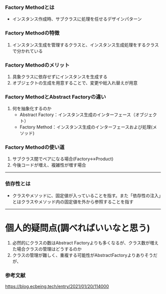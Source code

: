 ### Factory Methodとは
* インスタンス作成時、サブクラスに処理を任せるデザインパターン

### Factory Methodの特徴
1. インスタンス生成を管理するクラスと、インスタンス生成処理をするクラスで分かれている

### Factory Methodのメリット
1. 具象クラスに依存せずにインスタンスを生成する
2. オブジェクトの生成を用意することで、変更や総入れ替えが用意

### Factory MethodとAbstract Factoryの違い
1. 何を抽象化するのか
    * Abstract Factory：インスタンス生成のインターフェース（オブジェクト）
    * Factory Method：インスタンス生成のインターフェースおよび処理(メソッド)

### Factory Methodの使い道
1. サブクラス間でペアになる場合(Factory<->Product)
2. 今後コードが増え、複雑性が増す場合


------------

### 依存性とは
* クラスやメソッドに、固定値が入っていることを指す。また「依存性の注入」とはクラスやメソッド内の固定値を外から参照することを指す

------------

# 個人的疑問点(調べればいいなと思う)
1. 必然的にクラスの数はAbstract Factoryよりも多くなるが、クラス数が増えた場合クラスの管理はどうするのか
2. クラスの管理が難しく、重複する可能性がAbstractFactoryよりありそうだが、

### 参考文献
https://blog.ecbeing.tech/entry/2021/01/20/114000